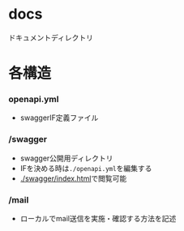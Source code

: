 # docs
ドキュメントディレクトリ

# 各構造

### openapi.yml
- swaggerIF定義ファイル

### /swagger
- swagger公開用ディレクトリ
- IFを決める時は`./openapi.yml`を編集する
- [./swagger/index.html](./swagger/index.html)で閲覧可能

### /mail
- ローカルでmail送信を実施・確認する方法を記述
